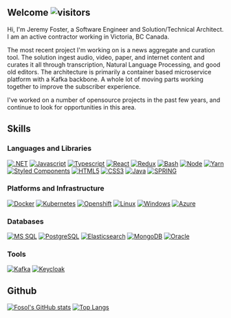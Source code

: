 ## Welcome  ![visitors](https://visitor-badge.glitch.me/badge?page_id=Fosol.fosol&left_color=green&right_color=red)

Hi, I'm Jeremy Foster, a Software Engineer and Solution/Technical Architect.  I am an active contractor working in Victoria, BC Canada.

The most recent project I'm working on is a news aggregate and curation tool.  The solution ingest audio, video, paper, and internet content and curates it all through transcription, Natural Language Processing, and good old editors.  The architecture is primarily a container based microservice platform with a Kafka backbone.  A whole lot of moving parts working together to improve the subscriber experience.

I've worked on a number of opensource projects in the past few years, and continue to look for opportunities in this area.

## Skills
### Languages and Libraries

[![.NET](https://img.shields.io/badge/.NET-0F1BF0?style=for-the-badge&logo=csharp&logoColor=white)](https://github.com/fosol)
[![Javascript](https://img.shields.io/badge/JavaScript-323330?style=for-the-badge&logo=javascript&logoColor=F7DF1E)](https://github.com/fosol)
[![Typescript](https://img.shields.io/badge/TypeScript-007ACC?style=for-the-badge&logo=typescript&logoColor=white)](https://github.com/fosol)
[![React](https://img.shields.io/badge/React-20232A?style=for-the-badge&logo=react&logoColor=61DAFB)](https://github.com/fosol)
[![Redux](https://img.shields.io/badge/Redux-593D88?style=for-the-badge&logo=redux&logoColor=white)](https://github.com/fosol)
[![Bash](https://img.shields.io/badge/Bash-ED8B00?style=for-the-badge&logo=gnubash&logoColor=white)](https://github.com/fosol)
[![Node](https://img.shields.io/badge/Node.js-43853D?style=for-the-badge&logo=node.js&logoColor=white)](https://github.com/fosol)
[![Yarn](https://img.shields.io/badge/yarn-43853D?style=for-the-badge&logo=node.js&logoColor=white)](https://github.com/fosol)
[![Styled Components](https://img.shields.io/badge/styled%20components-CC6699?style=for-the-badge&logo=sass&logoColor=white)](https://github.com/fosol)
[![HTML5](https://img.shields.io/badge/HTML5-E34F26?style=for-the-badge&logo=html5&logoColor=white)](https://github.com/fosol)
[![CSS3](https://img.shields.io/badge/CSS3-1572B6?style=for-the-badge&logo=css3&logoColor=white)](https://github.com/fosol)
[![Java](https://img.shields.io/badge/Java-ED8B00?style=for-the-badge&logo=oracle&logoColor=white)](https://github.com/fosol)
[![SPRING](https://img.shields.io/badge/Spring-6DB33F?style=for-the-badge&logo=spring&logoColor=white)](https://github.com/fosol)

### Platforms and Infrastructure

[![Docker](https://img.shields.io/badge/Docker-593D88?style=for-the-badge&logo=docker&logoColor=white)](https://github.com/bcgov/tno/wiki)
[![Kubernetes](https://img.shields.io/badge/Kubernetes-E34F26?style=for-the-badge&logo=kubernetes&logoColor=white)](https://github.com/bcgov/tno/wiki)
[![Openshift](https://img.shields.io/badge/Openshift-CC6699?style=for-the-badge&logo=redhatopenshift&logoColor=white)](https://github.com/bcgov/tno/wiki)
[![Linux](https://img.shields.io/badge/Linux-6DB33F?style=for-the-badge&logo=linux&logoColor=white)](https://github.com/bcgov/tno/wiki)
[![Windows](https://img.shields.io/badge/Windows-6DB33F?style=for-the-badge&logo=windows&logoColor=white)](https://github.com/bcgov/tno/wiki)
[![Azure](https://img.shields.io/badge/Azure-007ACC?style=for-the-badge&logo=MicrosoftAzure&logoColor=white)](https://github.com/bcgov/tno/wiki)

### Databases

[![MS SQL](https://img.shields.io/badge/MSSQL-316192?style=for-the-badge&logo=microsoftsqlserver&logoColor=white)](https://github.com/fosol)
[![PostgreSQL](https://img.shields.io/badge/PostgreSQL-316192?style=for-the-badge&logo=postgresql&logoColor=white)](https://github.com/fosol)
[![Elasticsearch](https://img.shields.io/badge/Elasticsearch-4EA94B?style=for-the-badge&logo=elastic&logoColor=white)](https://github.com/fosol)
[![MongoDB](https://img.shields.io/badge/MongoDB-4EA94B?style=for-the-badge&logo=mongodb&logoColor=white)](https://github.com/fosol)
[![Oracle](https://img.shields.io/badge/Oracle-4EA94B?style=for-the-badge&logo=oracle&logoColor=white)](https://github.com/fosol)

### Tools

[![Kafka](https://img.shields.io/badge/Apache%20Kafka-20232A?style=for-the-badge&logo=apachekafka&logoColor=white)](https://github.com/fosol)
[![Keycloak](https://img.shields.io/badge/Keycloak-593D88?style=for-the-badge&logo=keycloak&logoColor=white)](https://github.com/fosol)

## Github

[![Fosol's GitHub stats](https://github-readme-stats.vercel.app/api?username=Fosol&count_private=true&show_icons=true)](https://github.com/Fosol/github-readme-stats)
[![Top Langs](https://github-readme-stats.vercel.app/api/top-langs/?username=Fosol)](https://github.com/Fosol/github-readme-stats)

